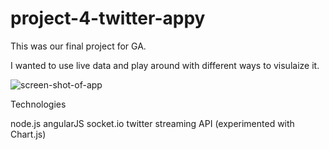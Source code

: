 # project-4-twitter-appy

This was our final project for GA.

I wanted to use live data and play around with different ways to visulaize it.

![screen-shot-of-app](https://cloud.githubusercontent.com/assets/9989447/10840626/1362c878-7ed9-11e5-839d-94773d3d29cb.png)


Technologies

node.js
angularJS
socket.io
twitter streaming API
(experimented with Chart.js)

